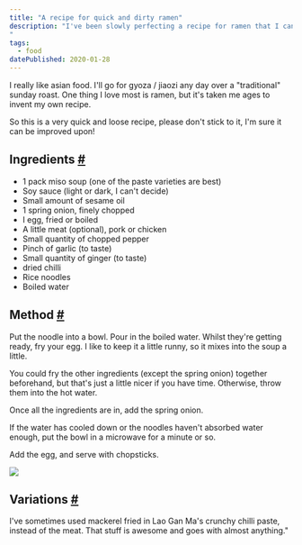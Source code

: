 ```yaml
---
title: "A recipe for quick and dirty ramen"
description: "I've been slowly perfecting a recipe for ramen that I can quickly make at home for a quick meal. If you too like that sort of thing ... here's my hopefully simple recipe!
"
tags: 
  - food
datePublished: 2020-01-28
---
```

I really like asian food. I'll go for gyoza / jiaozi any day over a "traditional" sunday roast. One thing I love most is ramen, but it's taken me ages to invent my own recipe.

So this is a very quick and loose recipe, please don't stick to it, I'm sure it can be improved upon!

## Ingredients [#](https://deliciousreverie.co.uk/posts/quick-and-dirty-ramen/#ingredients)

-   1 pack miso soup (one of the paste varieties are best)
-   Soy sauce (light or dark, I can't decide)
-   Small amount of sesame oil
-   1 spring onion, finely chopped
-   I egg, fried or boiled
-   A little meat (optional), pork or chicken
-   Small quantity of chopped pepper
-   Pinch of garlic (to taste)
-   Small quantity of ginger (to taste)
-   dried chilli
-   Rice noodles
-   Boiled water

## Method [#](https://deliciousreverie.co.uk/posts/quick-and-dirty-ramen/#method)

Put the noodle into a bowl. Pour in the boiled water. Whilst they're getting ready, fry your egg. I like to keep it a little runny, so it mixes into the soup a little.

You could fry the other ingredients (except the spring onion) together beforehand, but that's just a little nicer if you have time. Otherwise, throw them into the hot water.

Once all the ingredients are in, add the spring onion.

If the water has cooled down or the noodles haven't absorbed water enough, put the bowl in a microwave for a minute or so.

Add the egg, and serve with chopsticks.

![](https://d13mv7x44wu31f.cloudfront.net/files/8laragxge-ramen.jpg)

## Variations [#](https://deliciousreverie.co.uk/posts/quick-and-dirty-ramen/#variations)

I've sometimes used mackerel fried in Lao Gan Ma's crunchy chilli paste, instead of the meat. That stuff is awesome and goes with almost anything."